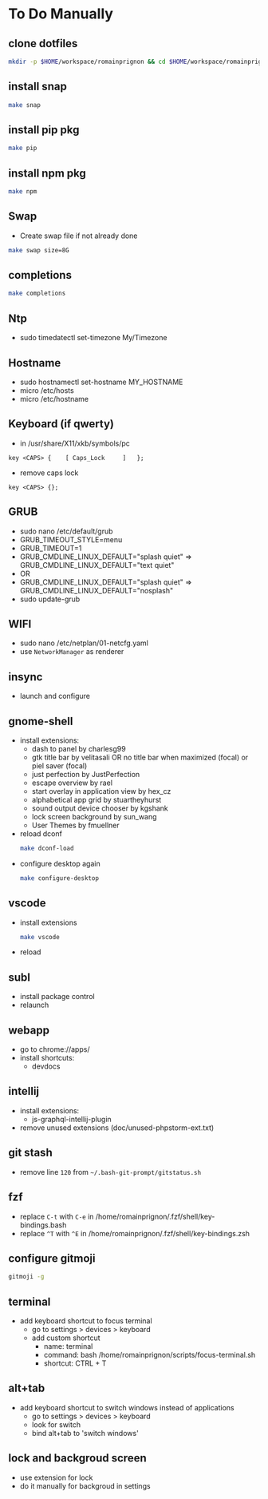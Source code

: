# To Do Manually

## clone dotfiles
```bash
mkdir -p $HOME/workspace/romainprignon && cd $HOME/workspace/romainprignon && git clone https://github.com/romainPrignon/dotfiles
```

## install snap
```bash
make snap
```

## install pip pkg
```bash
make pip
```

## install npm pkg
```bash
make npm
```

## Swap
- Create swap file if not already done
```bash
make swap size=8G
```

## completions
```bash
make completions
```

## Ntp
- sudo timedatectl set-timezone My/Timezone


## Hostname
- sudo hostnamectl set-hostname MY_HOSTNAME
- micro /etc/hosts
- micro /etc/hostname


## Keyboard (if qwerty)
- in /usr/share/X11/xkb/symbols/pc
```
key <CAPS> {	[ Caps_Lock		]	};
```
- remove caps lock
```
key <CAPS> {};
```

## GRUB
- sudo nano /etc/default/grub
- GRUB_TIMEOUT_STYLE=menu
- GRUB_TIMEOUT=1
- GRUB_CMDLINE_LINUX_DEFAULT="splash quiet" => GRUB_CMDLINE_LINUX_DEFAULT="text quiet"
- OR
- GRUB_CMDLINE_LINUX_DEFAULT="splash quiet" => GRUB_CMDLINE_LINUX_DEFAULT="nosplash"
- sudo update-grub


## WIFI
- sudo nano /etc/netplan/01-netcfg.yaml
- use `NetworkManager` as renderer

## insync
- launch and configure


## gnome-shell
- install extensions:
    - dash to panel by charlesg99
    - gtk title bar by velitasali OR no title bar when maximized (focal) or piel saver (focal)
    - just perfection by JustPerfection
    - escape overview by rael
    - start overlay in application view by hex_cz
    - alphabetical app grid by stuartheyhurst
    - sound output device chooser by kgshank
    - lock screen background by sun_wang
    - User Themes by fmuellner
- reload dconf
    ```bash
    make dconf-load
    ```
- configure desktop again
    ```bash
    make configure-desktop
    ```

## vscode
- install extensions
    ```bash
    make vscode
    ```
- reload


## subl
- install package control
- relaunch

## webapp
- go to chrome://apps/
- install shortcuts:
    - devdocs

## intellij
- install extensions:
    - js-graphql-intellij-plugin
- remove unused extensions (doc/unused-phpstorm-ext.txt)

## git stash
- remove line `120` from `~/.bash-git-prompt/gitstatus.sh`

## fzf
- replace `C-t` with `C-e` in /home/romainprignon/.fzf/shell/key-bindings.bash
- replace `^T` with `^E` in /home/romainprignon/.fzf/shell/key-bindings.zsh

## configure gitmoji
```bash
gitmoji -g
```

## terminal
- add keyboard shortcut to focus terminal
    - go to settings > devices > keyboard
    - add custom shortcut
        - name: terminal
        - command: bash /home/romainprignon/scripts/focus-terminal.sh
        - shortcut: CTRL + T

## alt+tab
- add keyboard shortcut to switch windows instead of applications
    - go to settings > devices > keyboard
    - look for switch
    - bind alt+tab to 'switch windows'

## lock and backgroud screen
- use extension for lock
- do it manually for backgroud in settings
